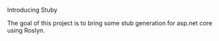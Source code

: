 Introducing Stuby

The goal of this project is to bring some stub generation for asp.net core using Roslyn.
